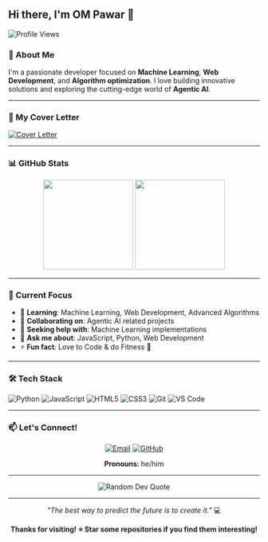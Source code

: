 ## Hi there, I'm OM Pawar 👋

![Profile Views](https://komarev.com/ghpvc/?username=OMpawar140&label=PROFILE+VIEWS&color=brightgreen&style=for-the-badge)

### 🚀 About Me
I'm a passionate developer focused on **Machine Learning**, **Web Development**, and **Algorithm optimization**. I love building innovative solutions and exploring the cutting-edge world of **Agentic AI**.

---

### 📄 My Cover Letter
[![Cover Letter](https://img.shields.io/badge/View%20My%20Cover%20Letter-blue?style=for-the-badge&logo=read-the-docs&logoColor=white)](https://drive.google.com/file/d/1tiP3bplD3r3yKHx2BxHWgvrlo4SOLHQ2/view?usp=sharing)

---

### 📊 GitHub Stats
<div align="center">
  <img height="180em" src="https://github-readme-stats.vercel.app/api?username=OMpawar140&show_icons=true&theme=tokyonight&include_all_commits=true&count_private=true" />
  <img height="180em" src="https://github-readme-stats.vercel.app/api/top-langs/?username=OMpawar140&layout=compact&langs_count=8&theme=tokyonight" />
</div>

---

### 🎯 Current Focus
- 🌱 **Learning**: Machine Learning, Web Development, Advanced Algorithms
- 👯 **Collaborating on**: Agentic AI related projects
- 🤔 **Seeking help with**: Machine Learning implementations
- 💬 **Ask me about**: JavaScript, Python, Web Development
- ⚡ **Fun fact**: Love to Code & do Fitness 💪

---

### 🛠️ Tech Stack
![Python](https://img.shields.io/badge/-Python-3776AB?style=flat-square&logo=python&logoColor=white)
![JavaScript](https://img.shields.io/badge/-JavaScript-F7DF1E?style=flat-square&logo=javascript&logoColor=black)
![HTML5](https://img.shields.io/badge/-HTML5-E34F26?style=flat-square&logo=html5&logoColor=white)
![CSS3](https://img.shields.io/badge/-CSS3-1572B6?style=flat-square&logo=css3&logoColor=white)
![Git](https://img.shields.io/badge/-Git-F05032?style=flat-square&logo=git&logoColor=white)
![VS Code](https://img.shields.io/badge/-VS%20Code-007ACC?style=flat-square&logo=visual-studio-code&logoColor=white)

---

### 📫 Let's Connect!
<div align="center">
  
[![Email](https://img.shields.io/badge/-Email-D14836?style=for-the-badge&logo=gmail&logoColor=white)](mailto:ompawar2324@gmail.com)
[![GitHub](https://img.shields.io/badge/-GitHub-181717?style=for-the-badge&logo=github&logoColor=white)](https://github.com/OMpawar140)

**Pronouns**: he/him

</div>

---

<div align="center">
  <img src="https://quotes-github-readme.vercel.app/api?type=horizontal&theme=tokyonight" alt="Random Dev Quote" />
</div>

---

<div align="center">
  
*"The best way to predict the future is to create it."* 💻

**Thanks for visiting! ⭐️ Star some repositories if you find them interesting!**

</div>
